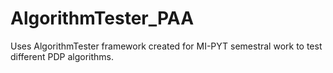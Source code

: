 # AlgorithmTester_PAA

Uses AlgorithmTester framework created for MI-PYT semestral work to test different PDP algorithms.
